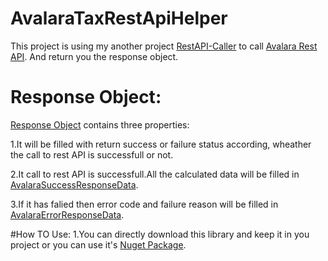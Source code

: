 # AvalaraTaxRestApiHelper
This project is using my another project [RestAPI-Caller](https://github.com/parth7676/RestAPI-Caller) to call [Avalara Rest API](http://developer.avalara.com/api-documentation/avatax-15-api/avatax-rest-api-reference). And return you the response object.

# Response Object:
[Response Object](AvalaraTaxRestApiHelper/Entities/Response.cs) contains three properties:

 1.It will be filled with  return success or failure status according, wheather the call to rest API is successfull or not.
 
 2.It call to rest API is successfull.All the calculated data will be filled in [AvalaraSuccessResponseData](AvalaraTaxRestApiHelper/Entities/AvalaraResponseData.cs).
 
 3.If it has falied then error code and failure reason will be filled in [AvalaraErrorResponseData](AvalaraTaxRestApiHelper/Entities/AvalaraResponseData.cs).
 
#How TO Use:
 1.You can directly download this library and keep it in you project or you can use it's [Nuget Package](https://www.nuget.org/packages/AvalaraTaxHelper/).
